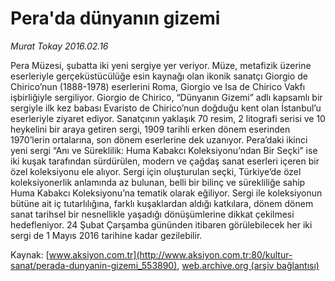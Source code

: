 # Pera'da dünyanın gizemi

*Murat Tokay 2016.02.16*

<div class="pNewsDetailMainContent ctx_content" itemprop="articleBody">
 <p>
  Pera Müzesi, şubatta iki yeni sergiye yer veriyor. Müze, metafizik üzerine eserleriyle gerçeküstücülüğe esin kaynağı olan ikonik sanatçı Giorgio de Chirico’nun (1888-1978) eserlerini Roma, Giorgio ve Isa de Chirico Vakfı işbirliğiyle sergiliyor. Giorgio de Chirico, “Dünyanın Gizemi” adlı kapsamlı bir sergiyle ilk kez babası Evaristo de Chirico’nun doğduğu kent olan İstanbul’u eserleriyle ziyaret ediyor. Sanatçının yaklaşık 70 resim, 2 litografi serisi ve 10 heykelini bir araya getiren sergi, 1909 tarihli erken dönem eserinden 1970’lerin ortalarına, son dönem eserlerine dek uzanıyor. Pera’daki ikinci yeni sergi “Anı ve Süreklilik: Huma Kabakcı Koleksiyonu’ndan Bir Seçki” ise iki kuşak tarafından sürdürülen, modern ve çağdaş sanat eserleri içeren bir özel koleksiyonu ele alıyor. Sergi için oluşturulan seçki, Türkiye’de özel koleksiyonerlik anlamında az bulunan, belli bir bilinç ve sürekliliğe sahip Huma Kabakcı Koleksiyonu’na tematik olarak eğiliyor. Sergi ile koleksiyonun bütüne ait iç tutarlılığına, farklı kuşaklardan aldığı katkılara, dönem dönem sanat tarihsel bir nesnellikle yaşadığı dönüşümlerine dikkat çekilmesi hedefleniyor. 24 Şubat Çarşamba gününden itibaren görülebilecek her iki sergi de 1 Mayıs 2016 tarihine kadar gezilebilir.
 </p>
</div>


Kaynak: [www.aksiyon.com.tr](http://www.aksiyon.com.tr:80/kultur-sanat/perada-dunyanin-gizemi_553890), [web.archive.org (arşiv bağlantısı)](http://web.archive.org/web/20160224085048/http://www.aksiyon.com.tr:80/kultur-sanat/perada-dunyanin-gizemi_553890)
